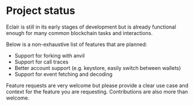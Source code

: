 # Project status

Eclair is still in its early stages of development but is already functional enough for many common blockchain tasks and interactions.

Below is a non-exhaustive list of features that are planned:

- Support for forking with anvil
- Support for call traces
- Better account support (e.g. keystore, easily switch between wallets)
- Support for event fetching and decoding

Feature requests are very welcome but please provide a clear use case and context for the feature you are requesting.
Contributions are also more than welcome.
